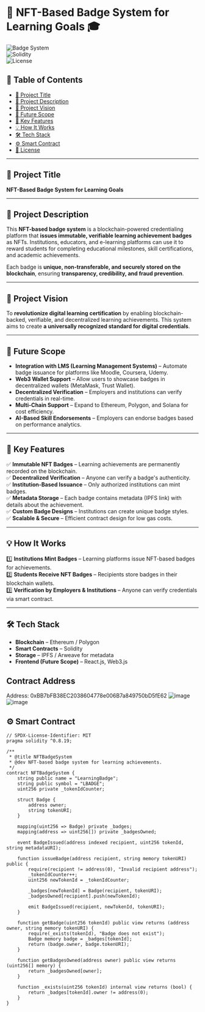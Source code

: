 # 🌟 NFT-Based Badge System for Learning Goals 🎓  

![Badge System](https://img.shields.io/badge/Status-Active-brightgreen)  
![Solidity](https://img.shields.io/badge/Solidity-%5E0.8.19-blue)  
![License](https://img.shields.io/badge/License-MIT-yellow)  

## 📌 Table of Contents  
- [📌 Project Title](#-project-title)  
- [📖 Project Description](#-project-description)  
- [🎯 Project Vision](#-project-vision)  
- [🚀 Future Scope](#-future-scope)  
- [🔑 Key Features](#-key-features)  
- [💡 How It Works](#-how-it-works)  
- [🛠️ Tech Stack](#-tech-stack)  
- [⚙️ Smart Contract](#-smart-contract)  
- [📜 License](#-license)  

---

## 📌 Project Title  
**NFT-Based Badge System for Learning Goals**  

---

## 📖 Project Description  
This **NFT-based badge system** is a blockchain-powered credentialing platform that **issues immutable, verifiable learning achievement badges** as NFTs. Institutions, educators, and e-learning platforms can use it to reward students for completing educational milestones, skill certifications, and academic achievements.  

Each badge is **unique, non-transferable, and securely stored on the blockchain**, ensuring **transparency, credibility, and fraud prevention**.  

---

## 🎯 Project Vision  
To **revolutionize digital learning certification** by enabling blockchain-backed, verifiable, and decentralized learning achievements. This system aims to create **a universally recognized standard for digital credentials**.  

---

## 🚀 Future Scope  
- **Integration with LMS (Learning Management Systems)** – Automate badge issuance for platforms like Moodle, Coursera, Udemy.  
- **Web3 Wallet Support** – Allow users to showcase badges in decentralized wallets (MetaMask, Trust Wallet).  
- **Decentralized Verification** – Employers and institutions can verify credentials in real-time.  
- **Multi-Chain Support** – Expand to Ethereum, Polygon, and Solana for cost efficiency.  
- **AI-Based Skill Endorsements** – Employers can endorse badges based on performance analytics.  

---

## 🔑 Key Features  
✅ **Immutable NFT Badges** – Learning achievements are permanently recorded on the blockchain.  
✅ **Decentralized Verification** – Anyone can verify a badge's authenticity.  
✅ **Institution-Based Issuance** – Only authorized institutions can mint badges.  
✅ **Metadata Storage** – Each badge contains metadata (IPFS link) with details about the achievement.  
✅ **Custom Badge Designs** – Institutions can create unique badge styles.  
✅ **Scalable & Secure** – Efficient contract design for low gas costs.  

---

## 💡 How It Works  
1️⃣ **Institutions Mint Badges** – Learning platforms issue NFT-based badges for achievements.  
2️⃣ **Students Receive NFT Badges** – Recipients store badges in their blockchain wallets.  
3️⃣ **Verification by Employers & Institutions** – Anyone can verify credentials via smart contract.  

---

## 🛠️ Tech Stack  
- **Blockchain** – Ethereum / Polygon  
- **Smart Contracts** – Solidity  
- **Storage** – IPFS / Arweave for metadata  
- **Frontend (Future Scope)** – React.js, Web3.js  

## Contract Address
Address: 0xBB7bFB38EC2038604778e006B7a849750bD5fE62
![image](https://github.com/user-attachments/assets/117134c7-5c92-4693-b921-c5f6d24969c7)
![image](https://github.com/user-attachments/assets/a5c7feff-2cd2-406a-9b96-db70e3ce0c7e)

## ⚙️ Smart Contract  

```solidity
// SPDX-License-Identifier: MIT
pragma solidity ^0.8.19;

/**
 * @title NFTBadgeSystem
 * @dev NFT-based badge system for learning achievements.
 */
contract NFTBadgeSystem {
    string public name = "LearningBadge";
    string public symbol = "LBADGE";
    uint256 private _tokenIdCounter;
    
    struct Badge {
        address owner;
        string tokenURI;
    }
    
    mapping(uint256 => Badge) private _badges;
    mapping(address => uint256[]) private _badgesOwned;

    event BadgeIssued(address indexed recipient, uint256 tokenId, string metadataURI);
    
    function issueBadge(address recipient, string memory tokenURI) public {
        require(recipient != address(0), "Invalid recipient address");
        _tokenIdCounter++;
        uint256 newTokenId = _tokenIdCounter;
        
        _badges[newTokenId] = Badge(recipient, tokenURI);
        _badgesOwned[recipient].push(newTokenId);
        
        emit BadgeIssued(recipient, newTokenId, tokenURI);
    }

    function getBadge(uint256 tokenId) public view returns (address owner, string memory tokenURI) {
        require(_exists(tokenId), "Badge does not exist");
        Badge memory badge = _badges[tokenId];
        return (badge.owner, badge.tokenURI);
    }

    function getBadgesOwned(address owner) public view returns (uint256[] memory) {
        return _badgesOwned[owner];
    }

    function _exists(uint256 tokenId) internal view returns (bool) {
        return _badges[tokenId].owner != address(0);
    }
}
